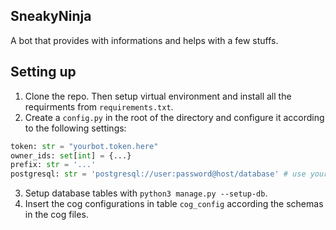 ## SneakyNinja
A bot that provides with informations and helps with a few stuffs.

## Setting up
1. Clone the repo. Then setup virtual environment and install all the requirments from `requirements.txt`.
2. Create a `config.py` in the root of the directory and configure it according to the following settings:
```py
token: str = "yourbot.token.here" 
owner_ids: set[int] = {...}
prefix: str = '...' 
postgresql: str = 'postgresql://user:password@host/database' # use your db info
```
3. Setup database tables with `python3 manage.py --setup-db`.
4. Insert the cog configurations in table `cog_config` according the schemas in the cog files.